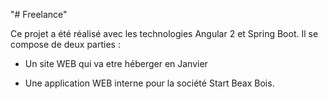 "# Freelance" 

Ce projet a été réalisé avec les technologies Angular 2 et Spring Boot. Il se compose de deux parties :

* Un site WEB qui va etre héberger en Janvier

* Une application WEB interne pour la société Start Beax Bois.

